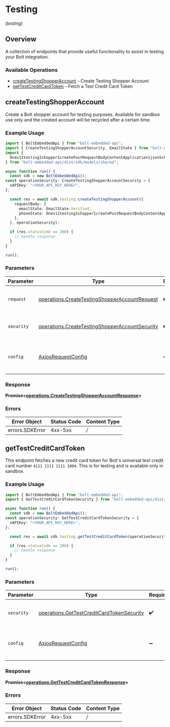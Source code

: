 # Testing
(*testing*)

## Overview

A collection of endpoints that provide useful functionality to assist in testing your Bolt integration.


### Available Operations

* [createTestingShopperAccount](#createtestingshopperaccount) - Create Testing Shopper Account
* [getTestCreditCardToken](#gettestcreditcardtoken) - Fetch a Test Credit Card Token

## createTestingShopperAccount

Create a Bolt shopper account for testing purposes. Available for sandbox use only and the created  account will be recycled after a certain time.

### Example Usage

```typescript
import { BoltEmbeddedApi } from "bolt-embedded-api";
import { CreateTestingShopperAccountSecurity, EmailState } from "bolt-embedded-api/dist/sdk/models/operations";
import {
  Onev11testing1shopper1createPostRequestBodyContentApplication1jsonSchemaPropertiesEmailState,
} from "bolt-embedded-api/dist/sdk/models/shared";

async function run() {
  const sdk = new BoltEmbeddedApi();
const operationSecurity: CreateTestingShopperAccountSecurity = {
  xAPIKey: "<YOUR_API_KEY_HERE>",
};

  const res = await sdk.testing.createTestingShopperAccount({
    requestBody: {
      emailState: EmailState.Verified,
      phoneState: Onev11testing1shopper1createPostRequestBodyContentApplication1jsonSchemaPropertiesEmailState.Verified,
    },
  }, operationSecurity);

  if (res.statusCode == 200) {
    // handle response
  }
}

run();
```

### Parameters

| Parameter                                                                                                            | Type                                                                                                                 | Required                                                                                                             | Description                                                                                                          |
| -------------------------------------------------------------------------------------------------------------------- | -------------------------------------------------------------------------------------------------------------------- | -------------------------------------------------------------------------------------------------------------------- | -------------------------------------------------------------------------------------------------------------------- |
| `request`                                                                                                            | [operations.CreateTestingShopperAccountRequest](../../sdk/models/operations/createtestingshopperaccountrequest.md)   | :heavy_check_mark:                                                                                                   | The request object to use for the request.                                                                           |
| `security`                                                                                                           | [operations.CreateTestingShopperAccountSecurity](../../sdk/models/operations/createtestingshopperaccountsecurity.md) | :heavy_check_mark:                                                                                                   | The security requirements to use for the request.                                                                    |
| `config`                                                                                                             | [AxiosRequestConfig](https://axios-http.com/docs/req_config)                                                         | :heavy_minus_sign:                                                                                                   | Available config options for making requests.                                                                        |


### Response

**Promise<[operations.CreateTestingShopperAccountResponse](../../sdk/models/operations/createtestingshopperaccountresponse.md)>**
### Errors

| Error Object    | Status Code     | Content Type    |
| --------------- | --------------- | --------------- |
| errors.SDKError | 4xx-5xx         | */*             |

## getTestCreditCardToken

This endpoint fetches a new credit card token for Bolt's universal test credit card number `4111 1111 1111 1004`. This is for testing and is available only in sandbox.

### Example Usage

```typescript
import { BoltEmbeddedApi } from "bolt-embedded-api";
import { GetTestCreditCardTokenSecurity } from "bolt-embedded-api/dist/sdk/models/operations";

async function run() {
  const sdk = new BoltEmbeddedApi();
const operationSecurity: GetTestCreditCardTokenSecurity = {
  xAPIKey: "<YOUR_API_KEY_HERE>",
};

  const res = await sdk.testing.getTestCreditCardToken(operationSecurity);

  if (res.statusCode == 200) {
    // handle response
  }
}

run();
```

### Parameters

| Parameter                                                                                                  | Type                                                                                                       | Required                                                                                                   | Description                                                                                                |
| ---------------------------------------------------------------------------------------------------------- | ---------------------------------------------------------------------------------------------------------- | ---------------------------------------------------------------------------------------------------------- | ---------------------------------------------------------------------------------------------------------- |
| `security`                                                                                                 | [operations.GetTestCreditCardTokenSecurity](../../sdk/models/operations/gettestcreditcardtokensecurity.md) | :heavy_check_mark:                                                                                         | The security requirements to use for the request.                                                          |
| `config`                                                                                                   | [AxiosRequestConfig](https://axios-http.com/docs/req_config)                                               | :heavy_minus_sign:                                                                                         | Available config options for making requests.                                                              |


### Response

**Promise<[operations.GetTestCreditCardTokenResponse](../../sdk/models/operations/gettestcreditcardtokenresponse.md)>**
### Errors

| Error Object    | Status Code     | Content Type    |
| --------------- | --------------- | --------------- |
| errors.SDKError | 4xx-5xx         | */*             |

